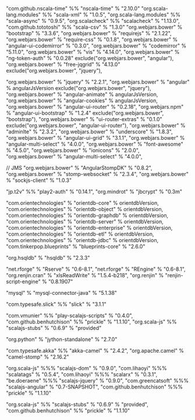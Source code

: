 "com.github.nscala-time" %% "nscala-time" % "2.10.0"
"org.scala-lang.modules" %% "scala-xml" % "1.0.5",
"org.scala-lang.modules" %% "scala-async" % "0.9.5",
"org.scalacheck" %% "scalacheck" % "1.13.0",
"com.github.tototoshi" %% "scala-csv" % "1.3.0"
"org.webjars.bower" % "bootstrap" % "3.3.6",
"org.webjars.bower" % "requirejs" % "2.1.22",
"org.webjars.bower" % "require-css" % "0.1.8",
"org.webjars.bower" % "angular-ui-codemirror" % "0.3.0",
"org.webjars.bower" % "codemirror" % "5.11.0",
"org.webjars.bower" % "vis" % "4.14.0",
"org.webjars.bower" % "ng-token-auth" % "0.0.28" exclude("org.webjars.bower", "angular"),
"org.webjars.bower" % "free-jqgrid" % "4.13.0" exclude("org.webjars.bower", "jquery"),

"org.webjars.bower" % "jquery" % "2.2.1",
"org.webjars.bower" % "angular" % angularJsVersion exclude("org.webjars.bower", "jquery"),
"org.webjars.bower" % "angular-animate" % angularJsVersion,
"org.webjars.bower" % "angular-cookies" % angularJsVersion,
"org.webjars.bower" % "angular-ui-router" % "0.2.18",
"org.webjars.npm" % "angular-ui-bootstrap" % "1.2.4" exclude("org.webjars.bower", "bootstrap"),
"org.webjars.bower" % "ui-router-extras" % "0.1.0" exclude("org.webjars.bower", "angular-ui-router"),
"org.webjars.bower" % "adminlte" % "2.3.2",
"org.webjars.bower" % "underscore" % "1.8.3",
"org.webjars.bower" % "angular-ui-grid" % "3.1.1",
"org.webjars.bower" % "angular-multi-select" % "4.0.0",
"org.webjars.bower" % "font-awesome" % "4.5.0",
"org.webjars.bower" % "ionicons" % "2.0.0",
"org.webjars.bower" % "angular-multi-select" % "4.0.0",

// JMS
"org.webjars.bower" % "AngularStompDK" % "0.8.2",
"org.webjars.bower" % "stomp-websocket" % "2.3.4",
"org.webjars.bower" % "sockjs-client" % "1.0.3"

"jp.t2v" %% "play2-auth" % "0.14.1",
"org.mindrot" % "jbcrypt" % "0.3m"

"com.orientechnologies" % "orientdb-core" % orientdbVersion,
"com.orientechnologies" % "orientdb-object" % orientdbVersion,
"com.orientechnologies" % "orientdb-graphdb" % orientdbVersion,
"com.orientechnologies" % "orientdb-server" % orientdbVersion,
"com.orientechnologies" % "orientdb-enterprise" % orientdbVersion,
"com.orientechnologies" % "orientdb-etl" % orientdbVersion,
"com.orientechnologies" % "orientdb-jdbc" % orientdbVersion,
"com.tinkerpop.blueprints" % "blueprints-core" % "2.6.0"

"org.hsqldb" % "hsqldb" % "2.3.3"

"net.rforge" % "Rserve" % "0.6-8.1",
"net.rforge" % "REngine" % "0.6-8.1",
"org.renjin.cran" % "xlsReadWrite" % "1.5.4-b218",
"org.renjin" % "renjin-script-engine" % "0.8.1907"

"mysql" % "mysql-connector-java" % "5.1.38"

"com.typesafe.slick" %% "slick" % "3.1.1"

"com.vmunier" %% "play-scalajs-scripts" % "0.4.0",
"com.github.benhutchison" %% "prickle" % "1.1.10",
"org.scala-js" %% "scalajs-stubs" % "0.6.9" % "provided"

"org.python" % "jython-standalone" % "2.7.0"

"com.typesafe.akka" %% "akka-camel" % "2.4.2",
"org.apache.camel" % "camel-stomp" % "2.16.2"

"org.scala-js" %%% "scalajs-dom" % "0.9.0",
"com.lihaoyi" %%% "scalatags" % "0.5.4",
"com.lihaoyi" %%% "scalarx" % "0.3.1",
"be.doeraene" %%% "scalajs-jquery" % "0.9.0",
"com.greencatsoft" %%% "scalajs-angular" % "0.7-SNAPSHOT",
"com.github.benhutchison" %%% "prickle" % "1.1.10"

"org.scala-js" %% "scalajs-stubs" % "0.6.9" % "provided",
"com.github.benhutchison" %% "prickle" % "1.1.10"
